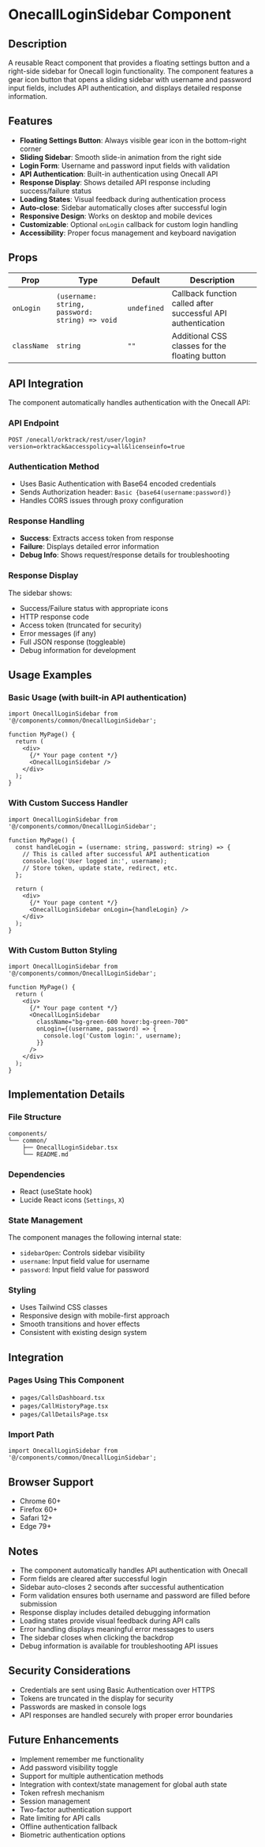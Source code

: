 # OnecallLoginSidebar Component

## Description
A reusable React component that provides a floating settings button and a right-side sidebar for Onecall login functionality. The component features a gear icon button that opens a sliding sidebar with username and password input fields, includes API authentication, and displays detailed response information.

## Features
- **Floating Settings Button**: Always visible gear icon in the bottom-right corner
- **Sliding Sidebar**: Smooth slide-in animation from the right side
- **Login Form**: Username and password input fields with validation
- **API Authentication**: Built-in authentication using Onecall API
- **Response Display**: Shows detailed API response including success/failure status
- **Loading States**: Visual feedback during authentication process
- **Auto-close**: Sidebar automatically closes after successful login
- **Responsive Design**: Works on desktop and mobile devices
- **Customizable**: Optional `onLogin` callback for custom login handling
- **Accessibility**: Proper focus management and keyboard navigation

## Props

| Prop | Type | Default | Description |
|------|------|---------|-------------|
| `onLogin` | `(username: string, password: string) => void` | `undefined` | Callback function called after successful API authentication |
| `className` | `string` | `""` | Additional CSS classes for the floating button |

## API Integration

The component automatically handles authentication with the Onecall API:

### API Endpoint
```
POST /onecall/orktrack/rest/user/login?version=orktrack&accesspolicy=all&licenseinfo=true
```

### Authentication Method
- Uses Basic Authentication with Base64 encoded credentials
- Sends Authorization header: `Basic {base64(username:password)}`
- Handles CORS issues through proxy configuration

### Response Handling
- **Success**: Extracts access token from response
- **Failure**: Displays detailed error information
- **Debug Info**: Shows request/response details for troubleshooting

### Response Display
The sidebar shows:
- Success/Failure status with appropriate icons
- HTTP response code
- Access token (truncated for security)
- Error messages (if any)
- Full JSON response (toggleable)
- Debug information for development

## Usage Examples

### Basic Usage (with built-in API authentication)
```tsx
import OnecallLoginSidebar from '@/components/common/OnecallLoginSidebar';

function MyPage() {
  return (
    <div>
      {/* Your page content */}
      <OnecallLoginSidebar />
    </div>
  );
}
```

### With Custom Success Handler
```tsx
import OnecallLoginSidebar from '@/components/common/OnecallLoginSidebar';

function MyPage() {
  const handleLogin = (username: string, password: string) => {
    // This is called after successful API authentication
    console.log('User logged in:', username);
    // Store token, update state, redirect, etc.
  };

  return (
    <div>
      {/* Your page content */}
      <OnecallLoginSidebar onLogin={handleLogin} />
    </div>
  );
}
```

### With Custom Button Styling
```tsx
import OnecallLoginSidebar from '@/components/common/OnecallLoginSidebar';

function MyPage() {
  return (
    <div>
      {/* Your page content */}
      <OnecallLoginSidebar 
        className="bg-green-600 hover:bg-green-700" 
        onLogin={(username, password) => {
          console.log('Custom login:', username);
        }}
      />
    </div>
  );
}
```

## Implementation Details

### File Structure
```
components/
└── common/
    ├── OnecallLoginSidebar.tsx
    └── README.md
```

### Dependencies
- React (useState hook)
- Lucide React icons (`Settings`, `X`)

### State Management
The component manages the following internal state:
- `sidebarOpen`: Controls sidebar visibility
- `username`: Input field value for username
- `password`: Input field value for password

### Styling
- Uses Tailwind CSS classes
- Responsive design with mobile-first approach
- Smooth transitions and hover effects
- Consistent with existing design system

## Integration

### Pages Using This Component
- `pages/CallsDashboard.tsx`
- `pages/CallHistoryPage.tsx`
- `pages/CallDetailsPage.tsx`

### Import Path
```tsx
import OnecallLoginSidebar from '@/components/common/OnecallLoginSidebar';
```

## Browser Support
- Chrome 60+
- Firefox 60+
- Safari 12+
- Edge 79+

## Notes
- The component automatically handles API authentication with Onecall
- Form fields are cleared after successful login
- Sidebar auto-closes 2 seconds after successful authentication
- Form validation ensures both username and password are filled before submission
- Response display includes detailed debugging information
- Loading states provide visual feedback during API calls
- Error handling displays meaningful error messages to users
- The sidebar closes when clicking the backdrop
- Debug information is available for troubleshooting API issues

## Security Considerations
- Credentials are sent using Basic Authentication over HTTPS
- Tokens are truncated in the display for security
- Passwords are masked in console logs
- API responses are handled securely with proper error boundaries

## Future Enhancements
- Implement remember me functionality
- Add password visibility toggle
- Support for multiple authentication methods
- Integration with context/state management for global auth state
- Token refresh mechanism
- Session management
- Two-factor authentication support
- Rate limiting for API calls
- Offline authentication fallback
- Biometric authentication options